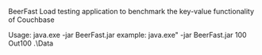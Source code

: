BeerFast 
Load testing application to benchmark the key-value functionality of Couchbase

Usage:
java.exe -jar BeerFast.jar <numberOfThreads> <outputFile> <inputDocumentsFolder>
example: java.exe" -jar BeerFast.jar 100 Out100 .\Data

